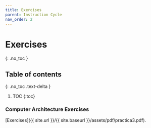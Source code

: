 ```yaml
---
title: Exercises
parent: Instruction Cycle
nav_order: 2
---
```


# Exercises
{: .no_toc }

## Table of contents
{: .no_toc .text-delta }

1. TOC
{:toc}

### Computer Architecture Exercises

[Exercises]({{ site.url }}/{{ site.baseurl }}/assets/pdf/practica3.pdf).
